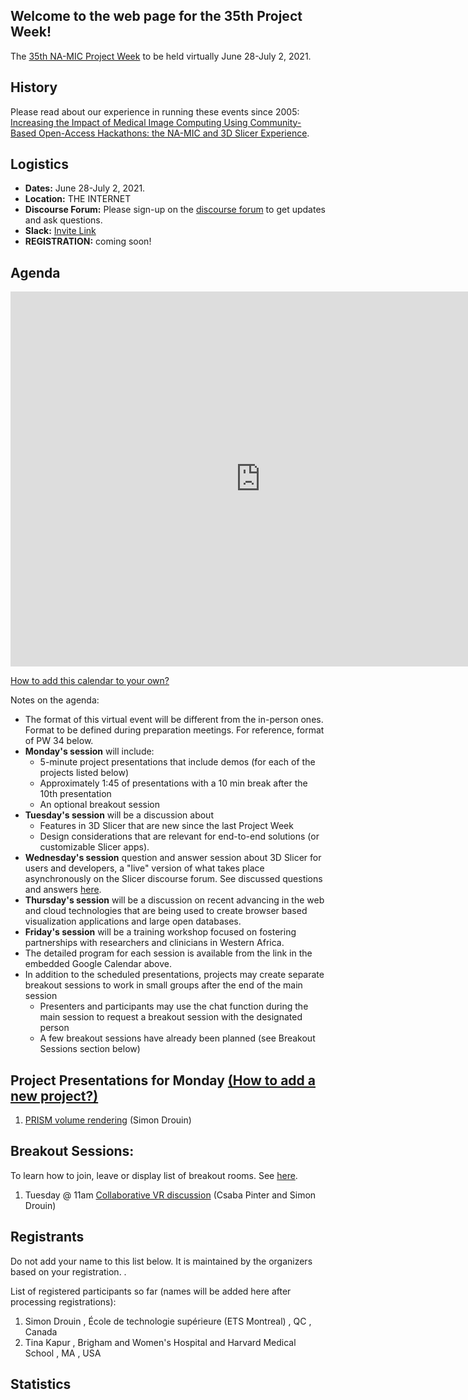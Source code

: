 

## Welcome to the web page for the 35th Project Week!

The [35th NA-MIC Project Week](https://projectweek.na-mic.org/PW35_2021_Virtual/) to be held virtually June 28-July 2, 2021.

## History
Please read about our experience in running these events since 2005: [Increasing the Impact of Medical Image Computing Using
Community-Based Open-Access Hackathons: the NA-MIC and 3D Slicer Experience](http://perk.cs.queensu.ca/sites/perkd7.cs.queensu.ca/files/Kapur2016.pdf).

## Logistics
- **Dates:** June 28-July 2, 2021.
- **Location:** THE INTERNET 
- **Discourse Forum:** Please sign-up on the [discourse forum](https://discourse.slicer.org/c/community/project-week) to get updates and ask questions.
- **Slack:** [Invite Link](https://join.slack.com/t/namic-projectweek/shared_invite/zt-bmxjicl0-zWkWOV~Sp5lTh1dWhq4nYw)
- **REGISTRATION:** <!--[Link](https://forms.gle/VFTNfKRNsgj6YSLB9)--> coming soon!

## Agenda

<!-- **Note: Zoom Rooms Open at 11am EST and Project Presentations Start at 12noon EST on MONDAY** -->

<iframe src="https://calendar.google.com/calendar/embed?src=kitware.com_sb07i171olac9aavh46ir495c4%40group.calendar.google.com&ctz=Atlantic&mode=WEEK&dates=20201214%2f20201218" style="border: 0" width="800" height="600" frameborder="0" scrolling="no"></iframe>

[How to add this calendar to your own?](../common/Calendar.md)

Notes on the agenda:

* The format of this virtual event will be different from the in-person ones. Format to be defined during preparation meetings. For reference, format of PW 34 below.
* **Monday's session** will include:
  * 5-minute project presentations that include demos (for each of the projects listed below)
  * Approximately 1:45 of presentations with a 10 min break after the 10th presentation
  * An optional breakout session
* **Tuesday's session** will be a discussion about
  * Features in 3D Slicer that are new since the last Project Week
  * Design considerations that are relevant for end-to-end solutions (or customizable Slicer apps).  
* **Wednesday's session** question and answer session about 3D Slicer for users and developers, a "live" version of what takes place asynchronously on the Slicer discourse forum. See discussed questions and answers [here](Breakouts/LiveDiscourse/README.md).
* **Thursday's session** will be a discussion on recent advancing in the web and cloud technologies that are being used to create browser based visualization applications and large open databases.
* **Friday's session** will be a training workshop focused on fostering partnerships with researchers and clinicians in Western Africa. 
* The detailed program for each session is available from the link in the embedded Google Calendar above. 
* In addition to the scheduled presentations, projects may create separate breakout sessions to work in small groups after the end of the main session
  * Presenters and participants may use the chat function during the main session to request a breakout session with the designated person
  * A few breakout sessions have already been planned (see Breakout Sessions section below)


<a name="ProjectsList"/>

## Project Presentations for Monday [(How to add a new project?)](Projects/README.md)

1. [PRISM volume rendering](Projects/PRISM_Volume_Rendering/Readme.md) (Simon Drouin)

## Breakout Sessions:

To learn how to join, leave or display list of breakout rooms. See [here](./ZoomBreakoutRoom.md). 

1. Tuesday @ 11am [Collaborative VR discussion](Projects/CollaborativeVR/Readme.md) (Csaba Pinter and Simon Drouin)

## Registrants

Do not add your name to this list below. It is maintained by the organizers based on your registration. <!-- [Register here](https://forms.gle/VFTNfKRNsgj6YSLB9) -->.

List of registered participants so far (names will be added here after processing registrations):

1.	Simon Drouin	,	École de technologie supérieure (ETS Montreal)	,	QC	,	Canada
1.	Tina Kapur	,	Brigham and Women's Hospital and Harvard Medical School	,	MA	,	USA

## Statistics

<!-- for ref, stats from PW 34
* 204 registered attendees
* 26 countries
* 101 institutions (82 academic, 18 industry, and 1 goverment)

<img src="pw-registrants-country-stats-final.png" width="600" />
-->
